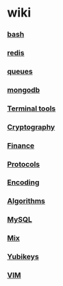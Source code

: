 # wiki

### [bash](bash/index.md)
### [redis](redis/index.md)
### [queues](queues/index.md)
### [mongodb](mongodb/index.md)
### [Terminal tools](terminal_tools/index.md)
### [Cryptography](cryptography/index.md)
### [Finance](finance/index.md)
### [Protocols](protocols/index.md)
### [Encoding](encoding/index.md)
### [Algorithms](algorithms/index.md)
### [MySQL](mySQL/index.md)
### [Mix](mix/index.md)
### [Yubikeys](yubikeys/index.md)
### [VIM](vim/index.md)
